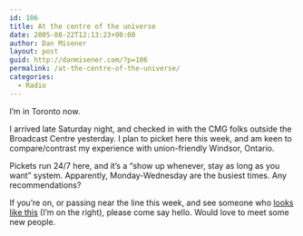 ```yaml
---
id: 106
title: At the centre of the universe
date: 2005-08-22T12:13:23+00:00
author: Dan Misener
layout: post
guid: http://danmisener.com/?p=106
permalink: /at-the-centre-of-the-universe/
categories:
  - Radio
---
```

I&#8217;m in Toronto now.

I arrived late Saturday night, and checked in with the CMG folks outside the Broadcast Centre yesterday. I plan to picket here this week, and am keen to compare/contrast my experience with union-friendly Windsor, Ontario.

Pickets run 24/7 here, and it&#8217;s a &#8220;show up whenever, stay as long as you want&#8221; system. Apparently, Monday-Wednesday are the busiest times. Any recommendations? 

If you&#8217;re on, or passing near the line this week, and see someone who [looks like this](http://flickr.com/photos/danmisener/33799947/) (I&#8217;m on the right), please come say hello. Would love to meet some new people.